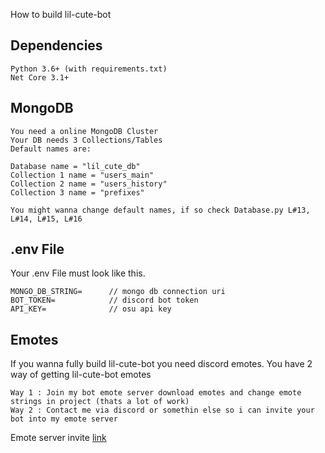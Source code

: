 How to build lil-cute-bot

## Dependencies

```
Python 3.6+ (with requirements.txt)
Net Core 3.1+
```

## MongoDB
```
You need a online MongoDB Cluster
Your DB needs 3 Collections/Tables
Default names are:

Database name = "lil_cute_db"
Collection 1 name = "users_main"
Collection 2 name = "users_history"
Collection 3 name = "prefixes"

You might wanna change default names, if so check Database.py L#13, L#14, L#15, L#16
```

## .env File

Your .env File must look like this.

```
MONGO_DB_STRING=      // mongo db connection uri
BOT_TOKEN=            // discord bot token
API_KEY=              // osu api key
```

## Emotes

If you wanna fully build lil-cute-bot you need discord emotes.
You have 2 way of getting lil-cute-bot emotes

```
Way 1 : Join my bot emote server download emotes and change emote strings in project (thats a lot of work)
Way 2 : Contact me via discord or somethin else so i can invite your bot into my emote server
```
Emote server invite [link](https://discord.gg/YcfRSmy8Jp)
